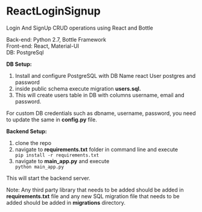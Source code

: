 # ReactLoginSignup
Login And SignUp CRUD operations using React and Bottle

Back-end: Python 2.7, Bottle Framework <br />
Front-end: React, Material-UI <br />
DB: PostgreSql<br />

<b>DB Setup:</b>
<ol>
<li>Install and configure PostgreSQL with DB Name react User postgres and password <password you like></li>
<li>inside public schema execute migration <b>users.sql.</b> </li>
<li>This will create users table in DB with columns username, email and password.</li>
</ol>

For custom DB credentials such as dbname, username, password, you need to update the same in <b>config.py</b> file.

<b>Backend Setup:</b>
<ol>
<li>clone the repo</li>
<li>navigate to <b>requirements.txt</b> folder in command line and execute </li>
<code>pip install -r requirements.txt</code><br />
<li>navigate to <b>main_app.py</b> and execute </li>
<code>python main_app.py</code><br />
</ol>

This will start the backend server.

Note: Any third party library that needs to be added should be added in <b>requirements.txt</b> file and any new SQL migration file that needs to be added should be added in <b>migrations</b> directory.
